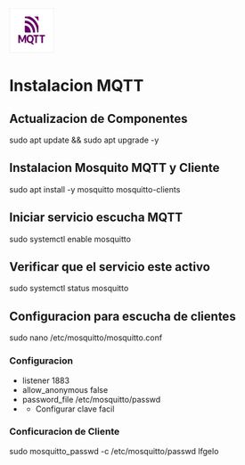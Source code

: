
<div> 
  <a href="https://mqtt.org/use-cases/">
    <img src="/imagenes/mqtt.png" alt="Logo" width="80" height="80">
  </a>
</div>

# Instalacion MQTT

## Actualizacion de Componentes
sudo apt update && sudo apt upgrade -y

## Instalacion Mosquito MQTT y Cliente
sudo apt install -y mosquitto mosquitto-clients

## Iniciar servicio escucha MQTT
sudo systemctl enable mosquitto

## Verificar que el servicio este activo
sudo systemctl status mosquitto

## Configuracion para escucha de clientes 
sudo nano /etc/mosquitto/mosquitto.conf
### Configuracion
- listener 1883
- allow_anonymous false
- password_file /etc/mosquitto/passwd
- - Configurar clave facil
### Conficuracion de Cliente 
sudo mosquitto_passwd -c /etc/mosquitto/passwd lfgelo

